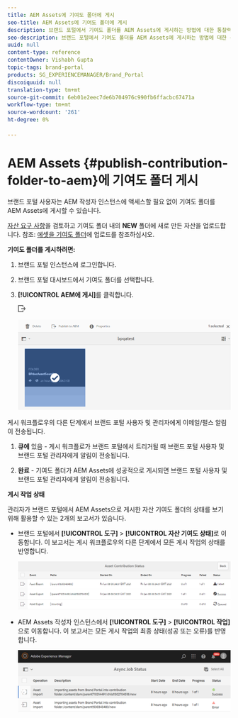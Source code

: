 ```yaml
---
title: AEM Assets에 기여도 폴더에 게시
seo-title: AEM Assets에 기여도 폴더에 게시
description: 브랜드 포털에서 기여도 폴더를 AEM Assets에 게시하는 방법에 대한 통찰력을 얻을 수 있습니다.
seo-description: 브랜드 포털에서 기여도 폴더를 AEM Assets에 게시하는 방법에 대한 통찰력을 얻을 수 있습니다.
uuid: null
content-type: reference
contentOwner: Vishabh Gupta
topic-tags: brand-portal
products: SG_EXPERIENCEMANAGER/Brand_Portal
discoiquuid: null
translation-type: tm+mt
source-git-commit: 6eb01e2eec7de6b704976c990fb6ffacbc67471a
workflow-type: tm+mt
source-wordcount: '261'
ht-degree: 0%

---
```



# AEM Assets {#publish-contribution-folder-to-aem}에 기여도 폴더 게시

브랜드 포털 사용자는 AEM 작성자 인스턴스에 액세스할 필요 없이 기여도 폴더를 AEM Assets에 게시할 수 있습니다.

[자산 요구 사항](brand-portal-download-asset-requirements.md)을 검토하고 기여도 폴더 내의 **NEW** 폴더에 새로 만든 자산을 업로드합니다. 참조: [에셋을 기여도 폴더](brand-portal-upload-assets-to-contribution-folder.md)에 업로드를 참조하십시오.

**기여도 폴더를 게시하려면:**

1. 브랜드 포털 인스턴스에 로그인합니다.

1. 브랜드 포털 대시보드에서 기여도 폴더를 선택합니다.
1. **[!UICONTROL AEM에 게시]**&#x200B;를 클릭합니다.

   ![](assets/export.png)

   ![](assets/publish-contribution-folder-to-aem.png)

게시 워크플로우의 다른 단계에서 브랜드 포털 사용자 및 관리자에게 이메일/펄스 알림이 전송됩니다.
1. **큐에**  있음 - 게시 워크플로가 브랜드 포털에서 트리거될 때 브랜드 포털 사용자 및 브랜드 포털 관리자에게 알림이 전송됩니다.

1. **완료**  - 기여도 폴더가 AEM Assets에 성공적으로 게시되면 브랜드 포털 사용자 및 브랜드 포털 관리자에게 알림이 전송됩니다.


**게시 작업 상태**

관리자가 브랜드 포털에서 AEM Assets으로 게시한 자산 기여도 폴더의 상태를 보기 위해 활용할 수 있는 2개의 보고서가 있습니다.

* 브랜드 포털에서 **[!UICONTROL 도구]** > **[!UICONTROL 자산 기여도 상태]**&#x200B;로 이동합니다. 이 보고서는 게시 워크플로우의 다른 단계에서 모든 게시 작업의 상태를 반영합니다.

   ![](assets/contribution-folder-status.png)

* AEM Assets 작성자 인스턴스에서 **[!UICONTROL 도구]** > **[!UICONTROL 작업]**&#x200B;으로 이동합니다. 이 보고서는 모든 게시 작업의 최종 상태(성공 또는 오류)를 반영합니다.

   ![](assets/publishing-status.png)




